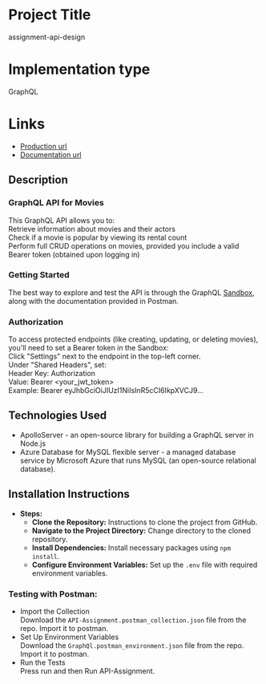 # Project Title
assignment-api-design

# Implementation type
GraphQL

# Links 
- [Production url](https://cscloud6-21.lnu.se/Graphql/)
- [Documentation url](https://documenter.getpostman.com/view/31224856/2sB2cVehDq)

## Description
### GraphQL API for Movies
This GraphQL API allows you to:  
Retrieve information about movies and their actors  
Check if a movie is popular by viewing its rental count  
Perform full CRUD operations on movies, provided you include a valid Bearer token (obtained upon logging in)  

### Getting Started
The best way to explore and test the API is through the GraphQL [Sandbox](https://cscloud6-21.lnu.se/Graphql/), along with the documentation provided in Postman.  

### Authorization
To access protected endpoints (like creating, updating, or deleting movies), you'll need to set a Bearer token in the Sandbox:  
Click "Settings" next to the endpoint in the top-left corner.  
Under "Shared Headers", set:  
Header Key: Authorization  
Value: Bearer <your_jwt_token>  
Example: Bearer eyJhbGciOiJIUzI1NiIsInR5cCI6IkpXVCJ9...

## Technologies Used
- ApolloServer - an open-source library for building a GraphQL server in Node.js
- Azure Database for MySQL flexible server - a managed database service by Microsoft Azure that runs MySQL (an open-source relational database).

## Installation Instructions
   - **Steps:**
     - **Clone the Repository:** Instructions to clone the project from GitHub.
     - **Navigate to the Project Directory:** Change directory to the cloned repository.
     - **Install Dependencies:** Install necessary packages using `npm install`.
     - **Configure Environment Variables:** Set up the `.env` file with required environment variables.
### Testing with Postman:
- Import the Collection  
Download the `API-Assignment.postman_collection.json` file from the repo. Import it to postman.
- Set Up Environment Variables  
Download the `GraphQl.postman_environment.json` file from the repo. Import it to postman.
- Run the Tests  
Press run and then Run API-Assignment.